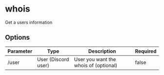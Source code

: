 # whois

Get a users information

## Options

|Parameter|Type|Description|Required|
|-|-|-|-|
|/user|User (Discord user)|User you want the whois of (optional)|false|
